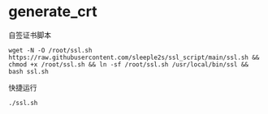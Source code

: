 # generate_crt  
自签证书脚本  
```shell
wget -N -O /root/ssl.sh https://raw.githubusercontent.com/sleeple2s/ssl_script/main/ssl.sh && chmod +x /root/ssl.sh && ln -sf /root/ssl.sh /usr/local/bin/ssl && bash ssl.sh
```
快捷运行
```shell
./ssl.sh
```
